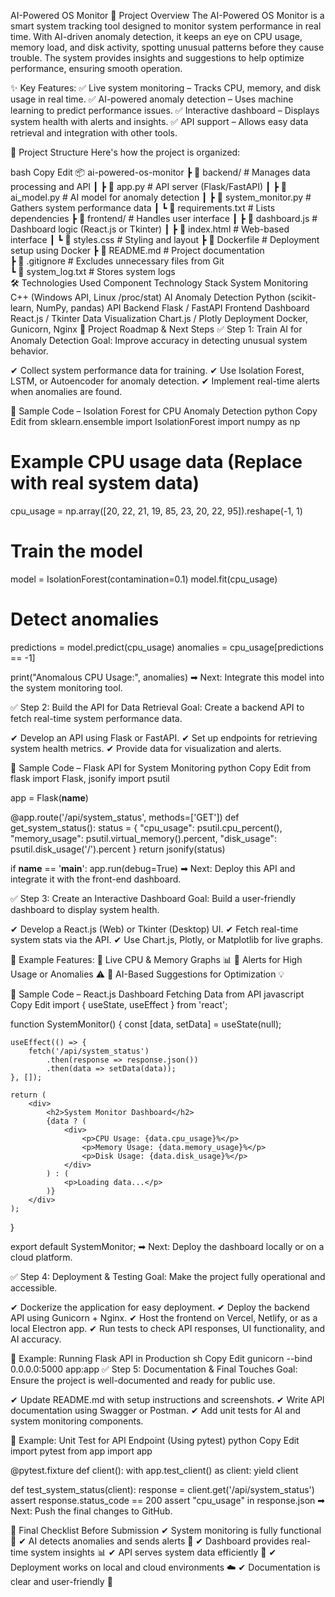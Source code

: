 AI-Powered OS Monitor
📌 Project Overview
The AI-Powered OS Monitor is a smart system tracking tool designed to monitor system performance in real time. With AI-driven anomaly detection, it keeps an eye on CPU usage, memory load, and disk activity, spotting unusual patterns before they cause trouble. The system provides insights and suggestions to help optimize performance, ensuring smooth operation.

✨ Key Features:
✅ Live system monitoring – Tracks CPU, memory, and disk usage in real time.
✅ AI-powered anomaly detection – Uses machine learning to predict performance issues.
✅ Interactive dashboard – Displays system health with alerts and insights.
✅ API support – Allows easy data retrieval and integration with other tools.

📂 Project Structure
Here's how the project is organized:

bash
Copy
Edit
📦 ai-powered-os-monitor
 ┣ 📂 backend/          # Manages data processing and API
 ┃ ┣ 📜 app.py         # API server (Flask/FastAPI)
 ┃ ┣ 📜 ai_model.py    # AI model for anomaly detection
 ┃ ┣ 📜 system_monitor.py # Gathers system performance data
 ┃ ┗ 📜 requirements.txt # Lists dependencies
 ┣ 📂 frontend/         # Handles user interface
 ┃ ┣ 📜 dashboard.js    # Dashboard logic (React.js or Tkinter)
 ┃ ┣ 📜 index.html      # Web-based interface
 ┃ ┗ 📜 styles.css      # Styling and layout
 ┣ 📜 Dockerfile        # Deployment setup using Docker
 ┣ 📜 README.md         # Project documentation  
 ┣ 📜 .gitignore        # Excludes unnecessary files from Git  
 ┗ 📜 system_log.txt    # Stores system logs  
🛠️ Technologies Used
Component	Technology Stack
System Monitoring	C++ (Windows API, Linux /proc/stat)
AI Anomaly Detection	Python (scikit-learn, NumPy, pandas)
API Backend	Flask / FastAPI
Frontend Dashboard	React.js / Tkinter
Data Visualization	Chart.js / Plotly
Deployment	Docker, Gunicorn, Nginx
🚀 Project Roadmap & Next Steps
✅ Step 1: Train AI for Anomaly Detection
Goal: Improve accuracy in detecting unusual system behavior.

✔ Collect system performance data for training.
✔ Use Isolation Forest, LSTM, or Autoencoder for anomaly detection.
✔ Implement real-time alerts when anomalies are found.

📌 Sample Code – Isolation Forest for CPU Anomaly Detection
python
Copy
Edit
from sklearn.ensemble import IsolationForest
import numpy as np

# Example CPU usage data (Replace with real system data)
cpu_usage = np.array([20, 22, 21, 19, 85, 23, 20, 22, 95]).reshape(-1, 1)

# Train the model
model = IsolationForest(contamination=0.1)
model.fit(cpu_usage)

# Detect anomalies
predictions = model.predict(cpu_usage)
anomalies = cpu_usage[predictions == -1]

print("Anomalous CPU Usage:", anomalies)
➡ Next: Integrate this model into the system monitoring tool.

✅ Step 2: Build the API for Data Retrieval
Goal: Create a backend API to fetch real-time system performance data.

✔ Develop an API using Flask or FastAPI.
✔ Set up endpoints for retrieving system health metrics.
✔ Provide data for visualization and alerts.

📌 Sample Code – Flask API for System Monitoring
python
Copy
Edit
from flask import Flask, jsonify
import psutil

app = Flask(__name__)

@app.route('/api/system_status', methods=['GET'])
def get_system_status():
    status = {
        "cpu_usage": psutil.cpu_percent(),
        "memory_usage": psutil.virtual_memory().percent,
        "disk_usage": psutil.disk_usage('/').percent
    }
    return jsonify(status)

if __name__ == '__main__':
    app.run(debug=True)
➡ Next: Deploy this API and integrate it with the front-end dashboard.

✅ Step 3: Create an Interactive Dashboard
Goal: Build a user-friendly dashboard to display system health.

✔ Develop a React.js (Web) or Tkinter (Desktop) UI.
✔ Fetch real-time system stats via the API.
✔ Use Chart.js, Plotly, or Matplotlib for live graphs.

📌 Example Features:
🔹 Live CPU & Memory Graphs 📊
🔹 Alerts for High Usage or Anomalies ⚠️
🔹 AI-Based Suggestions for Optimization 💡

📌 Sample Code – React.js Dashboard Fetching Data from API
javascript
Copy
Edit
import { useState, useEffect } from 'react';

function SystemMonitor() {
    const [data, setData] = useState(null);

    useEffect(() => {
        fetch('/api/system_status')
            .then(response => response.json())
            .then(data => setData(data));
    }, []);

    return (
        <div>
            <h2>System Monitor Dashboard</h2>
            {data ? (
                <div>
                    <p>CPU Usage: {data.cpu_usage}%</p>
                    <p>Memory Usage: {data.memory_usage}%</p>
                    <p>Disk Usage: {data.disk_usage}%</p>
                </div>
            ) : (
                <p>Loading data...</p>
            )}
        </div>
    );
}

export default SystemMonitor;
➡ Next: Deploy the dashboard locally or on a cloud platform.

✅ Step 4: Deployment & Testing
Goal: Make the project fully operational and accessible.

✔ Dockerize the application for easy deployment.
✔ Deploy the backend API using Gunicorn + Nginx.
✔ Host the frontend on Vercel, Netlify, or as a local Electron app.
✔ Run tests to check API responses, UI functionality, and AI accuracy.

📌 Example: Running Flask API in Production
sh
Copy
Edit
gunicorn --bind 0.0.0.0:5000 app:app
✅ Step 5: Documentation & Final Touches
Goal: Ensure the project is well-documented and ready for public use.

✔ Update README.md with setup instructions and screenshots.
✔ Write API documentation using Swagger or Postman.
✔ Add unit tests for AI and system monitoring components.

📌 Example: Unit Test for API Endpoint (Using pytest)
python
Copy
Edit
import pytest
from app import app

@pytest.fixture
def client():
    with app.test_client() as client:
        yield client

def test_system_status(client):
    response = client.get('/api/system_status')
    assert response.status_code == 200
    assert "cpu_usage" in response.json
➡ Next: Push the final changes to GitHub.

🎯 Final Checklist Before Submission
✔ System monitoring is fully functional 🔄
✔ AI detects anomalies and sends alerts 🛑
✔ Dashboard provides real-time system insights 📊
✔ API serves system data efficiently 🔗
✔ Deployment works on local and cloud environments ☁️
✔ Documentation is clear and user-friendly 📖
